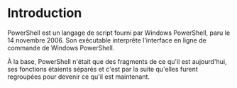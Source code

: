 # Introduction

PowerShell est un langage de script fourni par Windows PowerShell, paru le 14 novembre 2006. Son exécutable interprête l'interface en ligne de commande de Windows PowerShell.

À la base, PowerShell n'était que des fragments de ce qu'il est aujourd'hui, ses fonctions étaients séparés et c'est par la suite qu'elles furent regroupées pour devenir ce qu'il est maintenant.
 

